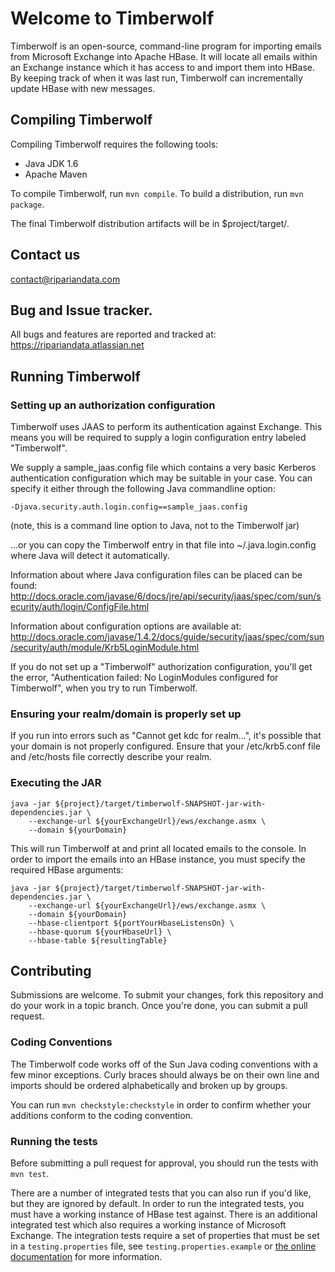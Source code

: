 # Welcome to Timberwolf

Timberwolf is an open-source, command-line program for importing emails from
Microsoft Exchange into Apache HBase. It will locate all emails within an
Exchange instance which it has access to and import them into HBase. By
keeping track of when it was last run, Timberwolf can incrementally update
HBase with new messages.

## Compiling Timberwolf

Compiling Timberwolf requires the following tools:

* Java JDK 1.6
* Apache Maven

To compile Timberwolf, run `mvn compile`.
To build a distribution, run `mvn package`.

The final Timberwolf distribution artifacts will be in $project/target/.

## Contact us

contact@ripariandata.com

## Bug and Issue tracker.

All bugs and features are reported and tracked at:
<https://ripariandata.atlassian.net>

## Running Timberwolf

### Setting up an authorization configuration

Timberwolf uses JAAS to perform its authentication against Exchange. This
means you will be required to supply a login configuration entry labeled
"Timberwolf".

We supply a sample_jaas.config file which contains a very basic Kerberos
authentication configuration which may be suitable in your case. You can
specify it either through the following Java commandline option:

    -Djava.security.auth.login.config==sample_jaas.config

(note, this is a command line option to Java, not to the Timberwolf jar)

...or you can copy the Timberwolf entry in that file into ~/.java.login.config
where Java will detect it automatically.

Information about where Java configuration files can be placed can be found:
<http://docs.oracle.com/javase/6/docs/jre/api/security/jaas/spec/com/sun/security/auth/login/ConfigFile.html>

Information about configuration options are available at:
<http://docs.oracle.com/javase/1.4.2/docs/guide/security/jaas/spec/com/sun/security/auth/module/Krb5LoginModule.html>

If you do not set up a "Timberwolf" authorization configuration, you'll get
the error, "Authentication failed: No LoginModules configured for Timberwolf",
when you try to run Timberwolf.

### Ensuring your realm/domain is properly set up

If you run into errors such as "Cannot get kdc for realm...", it's possible
that your domain is not properly configured. Ensure that your /etc/krb5.conf
file and /etc/hosts file correctly describe your realm.

### Executing the JAR

    java -jar ${project}/target/timberwolf-SNAPSHOT-jar-with-dependencies.jar \
        --exchange-url ${yourExchangeUrl}/ews/exchange.asmx \
        --domain ${yourDomain}

This will run Timberwolf at and print all located emails to the console. In
order to import the emails into an HBase instance, you must specify the
required HBase arguments:

    java -jar ${project}/target/timberwolf-SNAPSHOT-jar-with-dependencies.jar \
        --exchange-url ${yourExchangeUrl}/ews/exchange.asmx \
        --domain ${yourDomain}
        --hbase-clientport ${portYourHbaseListensOn} \
        --hbase-quorum ${yourHbaseUrl} \
        --hbase-table ${resultingTable}

## Contributing

Submissions are welcome. To submit your changes, fork this repository and do
your work in a topic branch. Once you're done, you can submit a pull request.

### Coding Conventions

The Timberwolf code works off of the Sun Java coding conventions with a few
minor exceptions. Curly braces should always be on their own line and imports
should be ordered alphabetically and broken up by groups.

You can run `mvn checkstyle:checkstyle` in order to confirm whether your
additions conform to the coding convention.

### Running the tests

Before submitting a pull request for approval, you should run the tests with `mvn test`.

There are a number of integrated tests that you can also run if you'd like,
but they are ignored by default. In order to run the integrated tests, you
must have a working instance of HBase test against.
There is an additional integrated test which also requires a working instance
of Microsoft Exchange.
The integration tests require a set of properties that must be set in a
`testing.properties` file, see `testing.properties.example` or [the online
documentation](https://github.com/RiparianData/Timberwolf/wiki/Running-the-tests)
for more information.
